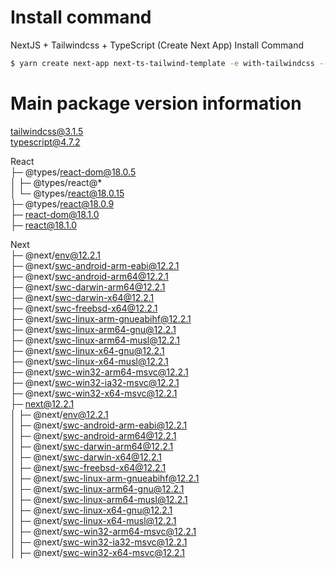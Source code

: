 # Install command

NextJS + Tailwindcss + TypeScript (Create Next App) Install Command
```bash
$ yarn create next-app next-ts-tailwind-template -e with-tailwindcss --typescript
```

# Main package version information

tailwindcss@3.1.5  
typescript@4.7.2  
  
React   
├─ @types/react-dom@18.0.5  
│  ├─ @types/react@*  
│  └─ @types/react@18.0.15  
├─ @types/react@18.0.9  
├─ react-dom@18.1.0  
├─ react@18.1.0  
  
Next  
├─ @next/env@12.2.1  
├─ @next/swc-android-arm-eabi@12.2.1  
├─ @next/swc-android-arm64@12.2.1  
├─ @next/swc-darwin-arm64@12.2.1  
├─ @next/swc-darwin-x64@12.2.1  
├─ @next/swc-freebsd-x64@12.2.1  
├─ @next/swc-linux-arm-gnueabihf@12.2.1  
├─ @next/swc-linux-arm64-gnu@12.2.1  
├─ @next/swc-linux-arm64-musl@12.2.1  
├─ @next/swc-linux-x64-gnu@12.2.1  
├─ @next/swc-linux-x64-musl@12.2.1  
├─ @next/swc-win32-arm64-msvc@12.2.1  
├─ @next/swc-win32-ia32-msvc@12.2.1  
├─ @next/swc-win32-x64-msvc@12.2.1  
├─ next@12.2.1  
│  ├─ @next/env@12.2.1  
│  ├─ @next/swc-android-arm-eabi@12.2.1  
│  ├─ @next/swc-android-arm64@12.2.1  
│  ├─ @next/swc-darwin-arm64@12.2.1  
│  ├─ @next/swc-darwin-x64@12.2.1  
│  ├─ @next/swc-freebsd-x64@12.2.1  
│  ├─ @next/swc-linux-arm-gnueabihf@12.2.1  
│  ├─ @next/swc-linux-arm64-gnu@12.2.1  
│  ├─ @next/swc-linux-arm64-musl@12.2.1  
│  ├─ @next/swc-linux-x64-gnu@12.2.1  
│  ├─ @next/swc-linux-x64-musl@12.2.1  
│  ├─ @next/swc-win32-arm64-msvc@12.2.1  
│  ├─ @next/swc-win32-ia32-msvc@12.2.1  
│  ├─ @next/swc-win32-x64-msvc@12.2.1  
